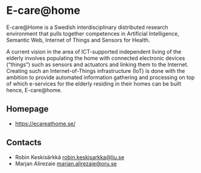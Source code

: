 # E-care@home
E-care@Home is a Swedish interdisciplinary distributed research environment that pulls together competences in
Artificial Intelligence, Semantic Web, Internet of Things and Sensors for Health.

A current vision in the area of ICT-supported independent living of the elderly involves populating the home 
with connected electronic devices (“things”) such as sensors and actuators and linking them to the Internet. 
Creating such an Internet-of-Things infrastructure (IoT) is done with the ambition to provide automated information
gathering and processing on top of which e-services for the elderly residing in their homes can be built hence, E-care@home.

## Homepage
- https://ecareathome.se/


## Contacts
- Robin Keskisärkkä robin.keskisarkka@liu.se
- Marjan Alirezaie marjan.alirezaie@oru.se
